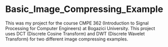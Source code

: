 # Basic_Image_Compressing_Example
This was my project for the course CMPE 362 (Introduction to Signal Processing for Computer Engineers) at Bogazici University. This project uses DCT (Discrete Cosine Transform) and DWT (Discrete Wavelet Transform) for two different image compressing examples.

